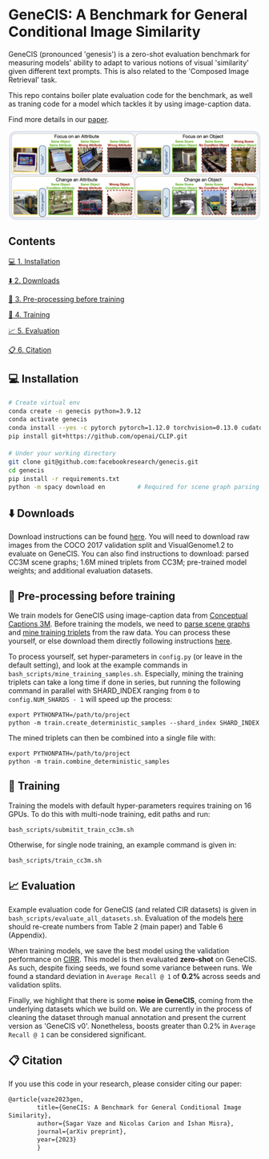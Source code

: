 # GeneCIS: A Benchmark for General Conditional Image Similarity

GeneCIS (pronounced 'genesis') is a zero-shot evaluation benchmark for measuring models' ability to adapt to various notions of visual 'similarity' given different text prompts. This is also related to the 'Composed Image Retrieval' task.

This repo contains boiler plate evaluation code for the benchmark, as well as traning code for a model which tackles it by using image-caption data.

Find more details in our [paper](TODO).

<p align="center"> <img src='assets/genecis_examples.png' align="center" > </p>

## Contents
[:computer: 1. Installation](#install)

[:arrow_down: 2. Downloads](#downloads)

[:notebook_with_decorative_cover: 3. Pre-processing before training](#preproc)

[:train: 4. Training](#training)

[:chart_with_upwards_trend: 5. Evaluation](#eval)

[:clipboard: 6. Citation](#cite)

## <a name="install"/> :computer: Installation

```bash
# Create virtual env 
conda create -n genecis python=3.9.12
conda activate genecis
conda install --yes -c pytorch pytorch=1.12.0 torchvision=0.13.0 cudatoolkit=11.3.1     # Change toolkit version if necessary
pip install git+https://github.com/openai/CLIP.git

# Under your working directory
git clone git@github.com:facebookresearch/genecis.git
cd genecis
pip install -r requirements.txt
python -m spacy download en         # Required for scene graph parsing
```
## <a name="downloads"/> :arrow_down: Downloads

Download instructions can be found [here](/DOWNLOAD.md). You will need to download raw images from the COCO 2017 validation split and VisualGenome1.2 to evaluate on GeneCIS.
You can also find instructions to download: parsed CC3M scene graphs; 1.6M mined triplets from CC3M; pre-trained model weights; and additional evaluation datasets.

## <a name="preproc"/> :notebook_with_decorative_cover: Pre-processing before training

We train models for GeneCIS using image-caption data from [Conceptual Captions 3M](https://ai.google.com/research/ConceptualCaptions/download). 
Before training the models, we need to [parse scene graphs](train/extract_scene_graphs.py) and [mine training triplets](train/create_deterministic_samples.py) from the raw data. 
You can process these yourself, or else download them directly following instructions [here](/DOWNLOAD.md). 

To process yourself, set hyper-parameters in ```config.py``` (or leave in the default setting), and look at the example commands in ```bash_scripts/mine_training_samples.sh```.
Especially, mining the training triplets can take a long time if done in series, but running the following command in parallel with SHARD_INDEX ranging from ```0``` to ```config.NUM_SHARDS - 1``` will speed up the process:
```
export PYTHONPATH=/path/to/project
python -m train.create_deterministic_samples --shard_index SHARD_INDEX
```

The mined triplets can then be combined into a single file with: 

```
export PYTHONPATH=/path/to/project
python -m train.combine_deterministic_samples
```

## <a name="training"/> :train: Training

Training the models with default hyper-parameters requires training on 16 GPUs. To do this with multi-node training, edit paths and run: 

```
bash_scripts/submitit_train_cc3m.sh
```

Otherwise, for single node training, an example command is given in:

```
bash_scripts/train_cc3m.sh
```

## <a name="eval"/> :chart_with_upwards_trend: Evaluation

Example evaluation code for GeneCIS (and related CIR datasets) is given in ```bash_scripts/evaluate_all_datasets.sh```.
Evaluation of the models [here](/DOWNLOAD.md) should re-create numbers from Table 2 (main paper) and Table 6 (Appendix).

When training models, we save the best model using the validation performance on [CIRR](https://github.com/Cuberick-Orion/CIRR). This model is then evaluated **zero-shot** on GeneCIS. As such, despite fixing seeds, we found some variance between runs. We found a standard deviation in ```Average Recall @ 1``` of **0.2%** across seeds and validation splits. 

Finally, we highlight that there is some **noise in GeneCIS**, coming from the underlying datasets which we build on.
We are currently in the process of cleaning the dataset through manual annotation and present the current version as 'GeneCIS v0'. 
Nonetheless, boosts greater than 0.2% in ```Average Recall @ 1``` can be considered significant.

## <a name="cite"/> :clipboard: Citation

If you use this code in your research, please consider citing our paper:
```
@article{vaze2023gen,
        title={GeneCIS: A Benchmark for General Conditional Image Similarity},
        author={Sagar Vaze and Nicolas Carion and Ishan Misra},
        journal={arXiv preprint},
        year={2023}
        }
```